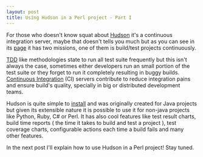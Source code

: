 ```yaml
---
layout: post
title: Using Hudson in a Perl project - Part I
---
```


For those who doesn't know squat about [Hudson][1] it's a continuous integration server, maybe that doesn't tells you much but as you can see in its [page][2] it has two missions, one of them is build/test projects continuously.

[TDD][3] like methodologies state to run all test suite frequently but this isn't always the case, sometimes either developers run an small portion of the test suite or they forget to run it completely resulting in buggy builds. [Continuous Integration][4] (CI) servers contribute to reduce integration pains and ensure build's quality, specially in big or distributed development teams.

Hudson is quite simple to [install][5] and was originally created for Java projects but given its extensible nature it is possible to use it for non-java projects like Python, Ruby, C# or Perl. It has also cool features like test result charts, build time reports ( the time it takes to build and test a project ), test coverage charts, configurable actions each time a build fails and many other features.

In the next post I'll explain how to use Hudson in a Perl project! Stay tuned.

[1]: http://hudson-ci.org/ "Hudson"
[2]: http://wiki.hudson-ci.org/display/HUDSON/Meet+Hudson "Meet Hudson"
[3]: http://en.wikipedia.org/wiki/Test-driven_development "TDD"
[4]: http://en.wikipedia.org/wiki/Continuous_integration "Continous Integration"
[5]: http://wiki.hudson-ci.org/display/HUDSON/Installing+Hudson "Installing Hudson"